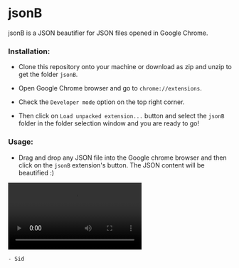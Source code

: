 # jsonB

jsonB is a JSON beautifier for JSON files opened in Google Chrome.

### Installation:

* Clone this repository onto your machine or download as zip and unzip to get the folder `jsonB`.

* Open Google Chrome browser and go to `chrome://extensions`.

* Check the `Developer mode` option on the top right corner.

* Then click on `Load unpacked extension...` button and select the `jsonB` folder in the folder selection window and you are ready to go!

### Usage:

* Drag and drop any JSON file into the Google chrome browser and then click on the `jsonB` extension's button. The JSON content will be beautified :)

![](https://giant.gfycat.com/UnripeInfantileArgentineruddyduck.webm)

`- Sid`